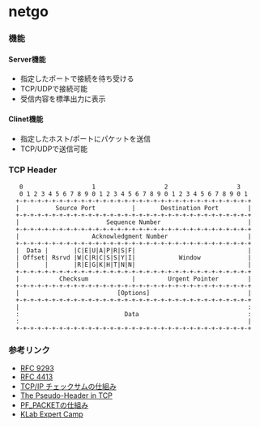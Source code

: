 # netgo

### 機能

#### Server機能

- 指定したポートで接続を待ち受ける
- TCP/UDPで接続可能
- 受信内容を標準出力に表示

#### Clinet機能

- 指定したホスト/ポートにパケットを送信
- TCP/UDPで送信可能

### TCP Header

       0                   1                   2                   3
       0 1 2 3 4 5 6 7 8 9 0 1 2 3 4 5 6 7 8 9 0 1 2 3 4 5 6 7 8 9 0 1
      +-+-+-+-+-+-+-+-+-+-+-+-+-+-+-+-+-+-+-+-+-+-+-+-+-+-+-+-+-+-+-+-+
      |          Source Port          |       Destination Port        |
      +-+-+-+-+-+-+-+-+-+-+-+-+-+-+-+-+-+-+-+-+-+-+-+-+-+-+-+-+-+-+-+-+
      |                        Sequence Number                        |
      +-+-+-+-+-+-+-+-+-+-+-+-+-+-+-+-+-+-+-+-+-+-+-+-+-+-+-+-+-+-+-+-+
      |                    Acknowledgment Number                      |
      +-+-+-+-+-+-+-+-+-+-+-+-+-+-+-+-+-+-+-+-+-+-+-+-+-+-+-+-+-+-+-+-+
      |  Data |       |C|E|U|A|P|R|S|F|                               |
      | Offset| Rsrvd |W|C|R|C|S|S|Y|I|            Window             |
      |       |       |R|E|G|K|H|T|N|N|                               |
      +-+-+-+-+-+-+-+-+-+-+-+-+-+-+-+-+-+-+-+-+-+-+-+-+-+-+-+-+-+-+-+-+
      |           Checksum            |         Urgent Pointer        |
      +-+-+-+-+-+-+-+-+-+-+-+-+-+-+-+-+-+-+-+-+-+-+-+-+-+-+-+-+-+-+-+-+
      |                           [Options]                           |
      +-+-+-+-+-+-+-+-+-+-+-+-+-+-+-+-+-+-+-+-+-+-+-+-+-+-+-+-+-+-+-+-+
      |                                                               :
      :                             Data                              :
      :                                                               |
      +-+-+-+-+-+-+-+-+-+-+-+-+-+-+-+-+-+-+-+-+-+-+-+-+-+-+-+-+-+-+-+-+


### 参考リンク

- [RFC 9293](https://tex2e.github.io/rfc-translater/html/rfc9293.html#2-2--Key-TCP-Concepts)
- [RFC 4413](https://tex2e.github.io/rfc-translater/html/rfc4413.html)
- [TCP/IP チェックサムの仕組み](https://alpha-netzilla.blogspot.com/2011/08/network.html)
- [The Pseudo-Header in TCP](https://www.baeldung.com/cs/pseudo-header-tcp)
- [PF_PACKETの仕組み](https://enakai00.hatenablog.com/entry/20120522/1337650181)
- [KLab Expert Camp](https://drive.google.com/drive/folders/1k2vymbC3vUk5CTJbay4LLEdZ9HemIpZe)

